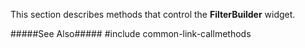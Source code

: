 <!--shortDescription-->
This section describes methods that control the **FilterBuilder** widget.
<!--/shortDescription-->

<!--fullDescription-->
#####See Also#####
#include common-link-callmethods
<!--/fullDescription-->